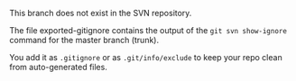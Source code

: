 This branch does not exist in the SVN repository.

The file exported-gitignore contains the output of the `git svn show-ignore` command for the master branch (trunk).

You add it as `.gitignore` or as `.git/info/exclude` to keep your repo clean from auto-generated files.
